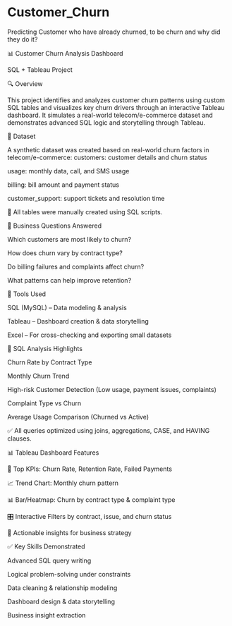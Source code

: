 # Customer_Churn
Predicting Customer who have already churned, to be churn and why did they do it?

📊 Customer Churn Analysis Dashboard

SQL + Tableau Project

🔍 Overview

This project identifies and analyzes customer churn patterns using custom SQL tables and visualizes key churn drivers through an interactive Tableau dashboard. It simulates a real-world telecom/e-commerce dataset and demonstrates advanced SQL logic and storytelling through Tableau.

📁 Dataset

A synthetic dataset was created based on real-world churn factors in telecom/e-commerce:
customers: customer details and churn status

usage: monthly data, call, and SMS usage

billing: bill amount and payment status

customer_support: support tickets and resolution time

📌 All tables were manually created using SQL scripts.

🧠 Business Questions Answered

Which customers are most likely to churn?

How does churn vary by contract type?

Do billing failures and complaints affect churn?

What patterns can help improve retention?

🔧 Tools Used

SQL (MySQL) – Data modeling & analysis

Tableau – Dashboard creation & data storytelling

Excel – For cross-checking and exporting small datasets

🧮 SQL Analysis Highlights

Churn Rate by Contract Type

Monthly Churn Trend

High-risk Customer Detection (Low usage, payment issues, complaints)

Complaint Type vs Churn

Average Usage Comparison (Churned vs Active)

✅ All queries optimized using joins, aggregations, CASE, and HAVING clauses.

📊 Tableau Dashboard Features

🔢 Top KPIs: Churn Rate, Retention Rate, Failed Payments

📈 Trend Chart: Monthly churn pattern

📊 Bar/Heatmap: Churn by contract type & complaint type

🎛️ Interactive Filters by contract, issue, and churn status

🧭 Actionable insights for business strategy

✅ Key Skills Demonstrated

Advanced SQL query writing

Logical problem-solving under constraints

Data cleaning & relationship modeling

Dashboard design & data storytelling

Business insight extraction
